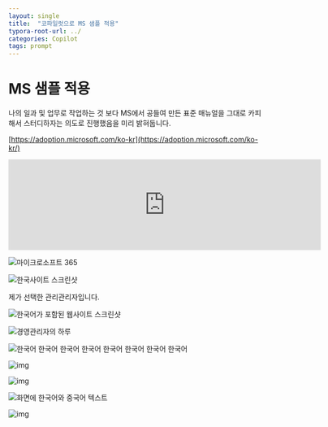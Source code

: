 ```yaml
---
layout: single
title:  "코파일럿으로 MS 샘플 적용"
typora-root-url: ../
categories: Copilot
tags: prompt
---
```




# MS 샘플 적용





나의 일과 및 업무로 작업하는 것 보다 MS에서 공들여 만든 표준 매뉴얼을 그대로 카피해서 스터디하자는 의도로 진행했음을 미리 밝혀둡니다.

[https://adoption.microsoft.com/ko-kr](https://adoption.microsoft.com/ko-kr/)

<iframe src="https://cdn.iframe.ly/api/iframe?app=1&amp;theme=auto&amp;url=https%3A%2F%2Fadoption.microsoft.com%2Fko-kr%2F&amp;key=29ae8f7432aadad5ca7c91b46030e818" allowfullscreen="" style="border: 0px; box-sizing: border-box; --tw-border-spacing-x: 0; --tw-border-spacing-y: 0; --tw-translate-x: 0; --tw-translate-y: 0; --tw-rotate: 0; --tw-skew-x: 0; --tw-skew-y: 0; --tw-scale-x: 1; --tw-scale-y: 1; --tw-pan-x: ; --tw-pan-y: ; --tw-pinch-zoom: ; --tw-scroll-snap-strictness: proximity; --tw-gradient-from-position: ; --tw-gradient-via-position: ; --tw-gradient-to-position: ; --tw-ordinal: ; --tw-slashed-zero: ; --tw-numeric-figure: ; --tw-numeric-spacing: ; --tw-numeric-fraction: ; --tw-ring-inset: ; --tw-ring-offset-width: 2px; --tw-ring-offset-color: var(--bm-color-background); --tw-ring-color: var(--bm-color-focused); --tw-ring-offset-shadow: 0 0 #0000; --tw-ring-shadow: 0 0 #0000; --tw-shadow: 0 0 #0000; --tw-shadow-colored: 0 0 #0000; --tw-blur: ; --tw-brightness: ; --tw-contrast: ; --tw-grayscale: ; --tw-hue-rotate: ; --tw-invert: ; --tw-saturate: ; --tw-sepia: ; --tw-drop-shadow: ; --tw-backdrop-blur: ; --tw-backdrop-brightness: ; --tw-backdrop-contrast: ; --tw-backdrop-grayscale: ; --tw-backdrop-hue-rotate: ; --tw-backdrop-invert: ; --tw-backdrop-opacity: ; --tw-backdrop-saturate: ; --tw-backdrop-sepia: ; --tw-contain-size: ; --tw-contain-layout: ; --tw-contain-paint: ; --tw-contain-style: ; display: block; vertical-align: middle; top: 0px; left: 0px; width: 615.333px; height: 178px; box-shadow: rgba(0, 0, 0, 0.06) 0px 1px 3px;"></iframe>

![마이크로소프트 365](https://tribe-s3-production.imgix.net/pbyFMiEA06XRlryJBZKyp?auto=compress,format&dl)











![한국사이트 스크린샷](https://tribe-s3-production.imgix.net/96CH37NlleYYJLDngxCBJ?auto=compress,format&dl)





제가 선택한 관리관리자입니다.

![한국어가 포함된 웹사이트 스크린샷](https://tribe-s3-production.imgix.net/aIlnQCG7zTOiZIA3EKQGs?auto=compress,format&dl)









![경영관리자의 하루](https://tribe-s3-production.imgix.net/rOYKbzxD1A1kd48EEZTTT?auto=compress,format&dl)



![한국어 한국어 한국어 한국어 한국어 한국어 한국어 한국어](https://tribe-s3-production.imgix.net/Zvkub1USSanKFm4Jbbisu?auto=compress,format&dl)





![img](https://tribe-s3-production.imgix.net/p3HvmFznmjcOWomaH2zHi?auto=compress,format&dl)



![img](https://tribe-s3-production.imgix.net/a8b2ijIHN4D2PHZQF816h?auto=compress,format&dl)



![화면에 한국어와 중국어 텍스트](https://tribe-s3-production.imgix.net/SkrowoitFX0JQxDt7nPqB?auto=compress,format&dl)





![img](https://tribe-s3-production.imgix.net/PYaP2efWusQ1XY9DHslZo?auto=compress,format&dl)
